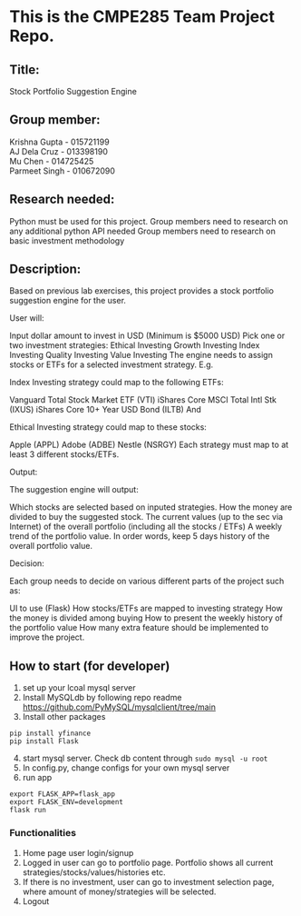 # This is the CMPE285 Team Project Repo. 

## Title:

Stock Portfolio Suggestion Engine

## Group member:

Krishna Gupta - 015721199  
AJ Dela Cruz - 013398190  
Mu Chen - 014725425  
Parmeet Singh - 010672090

## Research needed:

Python must be used for this project. Group members need to research on any additional python API needed
Group members need to research on basic investment methodology
 
## Description:

Based on previous lab exercises, this project provides a stock portfolio suggestion engine for the user.

User will:

Input dollar amount to invest in USD (Minimum is $5000 USD)
Pick one or two investment strategies:
Ethical Investing
Growth Investing
Index Investing
Quality Investing
Value Investing
The engine needs to assign stocks or ETFs for a selected investment strategy. E.g.

Index Investing strategy could map to the following ETFs:

Vanguard Total Stock Market ETF (VTI)
iShares Core MSCI Total Intl Stk (IXUS)
iShares Core 10+ Year USD Bond (ILTB)
And

Ethical Investing strategy could map to these stocks:

Apple (APPL)
Adobe (ADBE)
Nestle (NSRGY)
Each strategy must map to at least 3 different stocks/ETFs.

 

Output:

The suggestion engine will output:

Which stocks are selected based on inputed strategies.
How the money are divided to buy the suggested stock.
The current values (up to the sec via Internet) of the overall portfolio (including all the stocks / ETFs)
A weekly trend of the portfolio value. In order words, keep 5 days history of the overall portfolio value.
 

Decision:

Each group needs to decide on various different parts of the project such as:

UI to use (Flask)
How stocks/ETFs are mapped to investing strategy
How the money is divided among buying
How to present the weekly history of the portfolio value
How many extra feature should be implemented to improve the project.

## How to start (for developer)
1. set up your lcoal mysql server
2. Install MySQLdb by following repo readme https://github.com/PyMySQL/mysqlclient/tree/main
3. Install other packages
``` 
pip install yfinance 
pip install Flask
```
4. start mysql server. Check db content through
` sudo mysql -u root `
5. In config.py, change configs for your own mysql server
6. run app
```
export FLASK_APP=flask_app
export FLASK_ENV=development
flask run
```

### Functionalities
1. Home page user login/signup
2. Logged in user can go to portfolio page. Portfolio shows all current strategies/stocks/values/histories etc.
3. If there is no investment, user can go to investment selection page, where amount of money/strategies will be selected.
4. Logout
